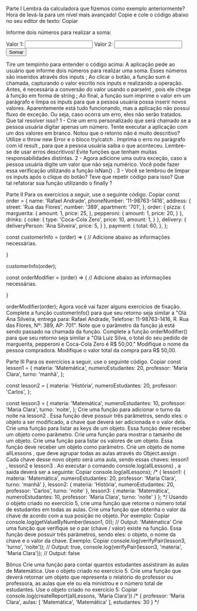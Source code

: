 Parte I
Lembra da calculadora que fizemos como exemplo anteriormente? Hora de levá-la para um nível mais avançado!
Copie e cole o código abaixo no seu editor de texto:
Copiar
<!DOCTYPE html>
<html lang='pt-BR'>
<head>
  <meta charset='UTF-8'>
  <meta http-equiv='X-UA-Compatible' content='IE=edge'>
  <meta name='viewport' content='width=device-width, initial-scale=1.0'>
  <title>Calculadora</title>
</head>
<body>
  <p>Informe dois números para realizar a soma:</p>
  <label for='value1'>Valor 1:</label>
  <input type='text' id='value1'>
  <label for='value2'>Valor 2:</label>
  <input type='text' id='value2'>
  <button id='button'>Somar</button>
  <p id='result'></p>
  <script>
    function sum() {
      const value1 = document.getElementById('value1').value;
      const value2 = document.getElementById('value2').value;
      const result = parseInt(value1) + parseInt(value2);
      document.getElementById('result').innerHTML = `Resultado: ${result}`;
      document.getElementById('value1').value = '';
      document.getElementById('value2').value = '';
    }
    window.onload = () => {
      const button = document.getElementById('button');
      button.addEventListener('click', sum);
    }
  </script>
</body>
</html>
Tire um tempinho para entender o código acima:
A aplicação pede ao usuário que informe dois números para realizar uma soma. Esses números são inseridos através dos inputs ;
Ao clicar o botão, a função sum é chamada, capturando o valor escrito nos inputs e realizando a operação. Antes, é necessária a conversão do valor usando o parseInt , pois ele chega à função em forma de string ;
Ao final, a função sum imprime o valor em um parágrafo e limpa os inputs para que a pessoa usuária possa inserir novos valores.
Aparentemente está tudo funcionando, mas a aplicação não possui fluxo de exceção. Ou seja, caso ocorra um erro, eles não serão tratados. Que tal resolver isso?
1 - Crie um erro personalizado que será chamado se a pessoa usuária digitar apenas um número.
Tente executar a aplicação com um dos valores em branco. Notou que o retorno não é muito descritivo?
Utilize o throw new Error e o bloco try/catch .
Imprima o erro no parágrafo com id result , para que a pessoa usuária saiba o que aconteceu. Lembre-se de usar erros descritivos!
Evite funções que tenham muitas responsabilidades distintas.
2 - Agora adicione uma outra exceção, caso a pessoa usuária digite um valor que não seja numérico.
Você pode fazer essa verificação utilizando a função isNan() .
3 - Você se lembrou de limpar os inputs após o clique do botão? Teve que repetir código para isso? Que tal refatorar sua função utilizando o finally ?

Parte II
Para os exercícios a seguir, use o seguinte código.
Copiar
const order = {
  name: 'Rafael Andrade',
  phoneNumber: '11-98763-1416',
  address: {
    street: 'Rua das Flores',
    number: '389',
    apartment: '701',
  },
  order: {
    pizza: {
      marguerita: {
        amount: 1,
        price: 25,
      },
      pepperoni: {
        amount: 1,
        price: 20,
      }
    },
    drinks: {
      coke: {
        type: 'Coca-Cola Zero',
        price: 10,
        amount: 1,
      }
    },
    delivery: {
      deliveryPerson: 'Ana Silveira',
      price: 5,
    }
  },
  payment: {
    total: 60,
  },
};

const customerInfo = (order) => {
  // Adicione abaixo as informações necessárias.

}

customerInfo(order);

const orderModifier = (order) => {
  // Adicione abaixo as informações necessárias.

}

orderModifier(order);
Agora você vai fazer alguns exercícios de fixação.
Complete a função customerInfo() para que seu retorno seja similar a "Olá Ana Silveira, entrega para: Rafael Andrade, Telefone: 11-98763-1416, R. Rua das Flores, Nº: 389, AP: 701".
Note que o parâmetro da função já está sendo passado na chamada da função.
Complete a função orderModifier() para que seu retorno seja similar a "Olá Luiz Silva, o total do seu pedido de marguerita, pepperoni e Coca-Cola Zero é R$ 50,00."
Modifique o nome da pessoa compradora.
Modifique o valor total da compra para R$ 50,00.

Parte III
Para os exercícios a seguir, use o seguinte código.
Copiar
const lesson1 = {
  materia: 'Matemática',
  numeroEstudantes: 20,
  professor: 'Maria Clara',
  turno: 'manhã',
};

const lesson2 = {
  materia: 'História',
  numeroEstudantes: 20,
  professor: 'Carlos',
};

const lesson3 = {
  materia: 'Matemática',
  numeroEstudantes: 10,
  professor: 'Maria Clara',
  turno: 'noite',
};
Crie uma função para adicionar o turno da noite na lesson2 . Essa função deve possuir três parâmetros, sendo eles: o objeto a ser modificado, a chave que deverá ser adicionada e o valor dela.
Crie uma função para listar as keys de um objeto. Essa função deve receber um objeto como parâmetro.
Crie uma função para mostrar o tamanho de um objeto.
Crie uma função para listar os valores de um objeto. Essa função deve receber um objeto como parâmetro.
Crie um objeto de nome allLessons , que deve agrupar todas as aulas através do Object.assign . Cada chave desse novo objeto será uma aula, sendo essas chaves: lesson1 , lesson2 e lesson3 . Ao executar o comando console.log(allLessons) , a saída deverá ser a seguinte:
Copiar
console.log(allLessons);
/*
{
  lesson1:
   { materia: 'Matemática',
     numeroEstudantes: 20,
     professor: 'Maria Clara',
     turno: 'manhã' },
  lesson2:
   { materia: 'História',
     numeroEstudantes: 20,
     professor: 'Carlos',
     turno: 'noite' },
  lesson3:
   { materia: 'Matemática',
     numeroEstudantes: 10,
     professor: 'Maria Clara',
     turno: 'noite' }
};
*/
Usando o objeto criado no exercício 5, crie uma função que retorne o número total de estudantes em todas as aulas.
Crie uma função que obtenha o valor da chave de acordo com a sua posição no objeto. Por exemplo:
Copiar
console.log(getValueByNumber(lesson1, 0));
// Output: 'Matématica'
Crie uma função que verifique se o par (chave / valor) existe na função. Essa função deve possuir três parâmetros, sendo eles: o objeto, o nome da chave e o valor da chave. Exemplo:
Copiar
console.log(verifyPair(lesson3, 'turno', 'noite'));
// Output: true,
console.log(verifyPair(lesson3, 'materia', 'Maria Clara'));
// Output: false

Bônus
Crie uma função para contar quantos estudantes assistiram às aulas de Matemática. Use o objeto criado no exercício 5.
Crie uma função que deverá retornar um objeto que representa o relatório do professor ou professora, as aulas que ele ou ela ministrou e o número total de estudantes. Use o objeto criado no exercício 5:
Copiar
console.log(createReport(allLessons, 'Maria Clara'))
/* {
  professor: 'Maria Clara',
  aulas: [ 'Matemática', 'Matemática' ],
  estudantes: 30
} */
